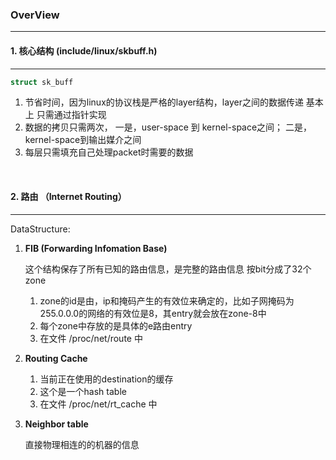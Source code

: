 ### OverView
---------------------

#### 1. 核心结构 (include/linux/skbuff.h)
---------------------

```c
struct sk_buff
```

1. 节省时间，因为linux的协议栈是严格的layer结构，layer之间的数据传递 基本上 只需通过指针实现
2. 数据的拷贝只需两次， 一是，user-space 到 kernel-space之间； 二是，kernel-space到输出媒介之间
3. 每层只需填充自己处理packet时需要的数据

<br>

#### 2. 路由 （Internet Routing）
---------------------

DataStructure:

  1. **FIB (Forwarding Infomation Base)**
   
     这个结构保存了所有已知的路由信息，是完整的路由信息
     按bit分成了32个zone
     1. zone的id是由，ip和掩码产生的有效位来确定的，比如子网掩码为255.0.0.0的网络的有效位是8，其entry就会放在zone-8中
     2. 每个zone中存放的是具体的e路由entry
     3. 在文件 /proc/net/route 中

  2. **Routing Cache**

     1. 当前正在使用的destination的缓存
     2. 这个是一个hash table
     3. 在文件 /proc/net/rt_cache 中


  3. **Neighbor table**

     直接物理相连的的机器的信息
